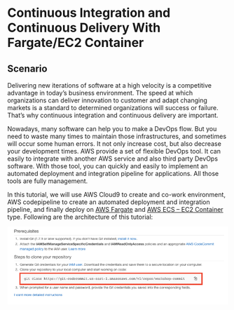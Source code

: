 Continuous Integration and Continuous Delivery With Fargate/EC2 Container
================================================================

## Scenario
Delivering new iterations of software at a high velocity is a competitive advantage in today’s business environment. The speed at which organizations can deliver innovation to customer and adapt changing markets is a standard to determined organizations will success or failure. That’s why continuous integration and continuous delivery are important.

Nowadays, many software can help you to make a DevOps flow. But you need to waste many times to maintain those infrastructures, and sometimes will occur some human errors. It not only increase cost, but also decrease your development times. AWS provide a set of flexible DevOps tool. It can easily to integrate with another AWS service and also third party DevOps software. With those tool, you can quickly and easily to implement an automated deployment and integration pipeline for applications. All those tools are fully management.

In this tutorial, we will use AWS Cloud9 to create and co-work environment, AWS codepipeline to create an automated deployment and integration pipeline, and finally deploy on [AWS Fargate](https://aws.amazon.com/fargate/) and [AWS ECS – EC2 Container](https://aws.amazon.com/ecs/) type. Following are the architecture of this tutorial:

![architecture.png](/images/2.png)
